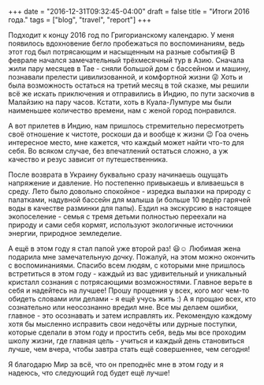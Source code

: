 +++
date = "2016-12-31T09:32:45-04:00"
draft = false
title = "Итоги 2016 года."
tags = ["blog", "travel", "report"]
+++

Подходит к концу 2016 год по Григорианскому календарю. У меня появилось вдохновение бегло пробежаться по воспоминаниям, ведь этот год был потрясающим и насыщенным на разные события😃
В феврале начался замечательный трёхмесячный тур в Азию. Сначала жили пару месяцев в Тае - сняли большой дом с бассейном и машину, познавали прелести цивилизованной, и комфортной жизни 😜
Хоть и была возможность остаться на третий месяц в той сказке, мы решили всё же искать приключения и отправились в Индию, по пути заскочив в Малайзию на пару часов. Кстати, хоть в Куала-Лумпуре мы были наименьшее количество времени, нам с женой город понравился.

А вот прилетев в Индию, нам пришлось стремительно пересмотреть своё отношение к чистоте, роскоши да и вообще к жизни 😉 Гоа очень интересное место, мне кажется, что каждый может найти что-то для себя. Во всяком случае, без впечатлений остаться сложно, а уж качество и резус зависит от путешественника.

После возврата в Украину буквально сразу начинаешь ощущать напряжение и давление. Но постепенно привыкаешь и вливаешься в среду. Лето было довольно спокойное - изредка вылазки на природу с палатками, надувной бассейн для малыша (и больше 10 ведёр гарячей воды в качестве разминки для папы). Ездил на экскурсию в настоящее экопоселение - семья с тремя детьми полностью переехали на природу и сами себя кормят, используют экологичные источники энергии, природное земледелие.

А ещё в этом году я стал папой уже второй раз! 😃☺ Любимая жена подарила мне замечательную дочку.
Пожалуй, на этом можно окончить с воспоминаниями. Спасибо всем людям, с которыми мне пришлось встретиться в этом году - каждый из вас удивительный и уникальный кристалл сознания с потрясающими возможностями. Главное верьте в себя и надейтесь на лучшее! Прошу прощения у всех, кого мог чем-то обидеть словами или делами - я ещё учусь жить :) А я прощаю всех, кто сознательно или неосознанно вредил мне. Все мы делаем ошибки, главное - это осознавать и затем исправлять их. Рекомендую каждому хотя бы мысленно исправить свои недочёты или дурные поступки, которые сделали в этом году и простить себя, ведь мы все проходим школу жизни, где главная цель - учиться и каждый день становиться лучше, чем вчера, чтобы завтра стать ещё совершеннее, чем сегодня!

Я благодарю Мир за всё, что он преподнёс мне в этом году и я надеюсь, что следующий год будет ещё лучше! 